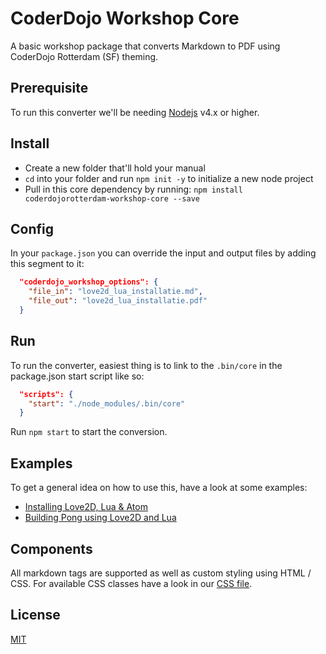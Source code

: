 # CoderDojo Workshop Core

A basic workshop package that converts Markdown to PDF using CoderDojo Rotterdam (SF) theming.

## Prerequisite
To run this converter we'll be needing [Nodejs](https://nodejs.org/) v4.x or higher.

## Install
- Create a new folder that'll hold your manual
- `cd` into your folder and run `npm init -y` to initialize a new node project
- Pull in this core dependency by running:
  `npm install coderdojorotterdam-workshop-core --save`

## Config
In your `package.json` you can override the input and output files by adding this segment to it:

```json
  "coderdojo_workshop_options": {
    "file_in": "love2d_lua_installatie.md",
    "file_out": "love2d_lua_installatie.pdf"
  }
```

## Run
To run the converter, easiest thing is to link to the `.bin/core` in the package.json start script like so:

```json
  "scripts": {
    "start": "./node_modules/.bin/core"
  }
```

Run `npm start` to start the conversion.

## Examples
To get a general idea on how to use this, have a look at some examples:
- [Installing Love2D, Lua & Atom](https://github.com/CoderDojoRotterdam/installing-love2d)
- [Building Pong using Love2D and Lua](https://github.com/CoderDojoRotterdam/love2d-pong)

## Components
All markdown tags are supported as well as custom styling using HTML / CSS. For available CSS classes have a look in our [CSS file](main.css).

## License
[MIT](LICENSE)